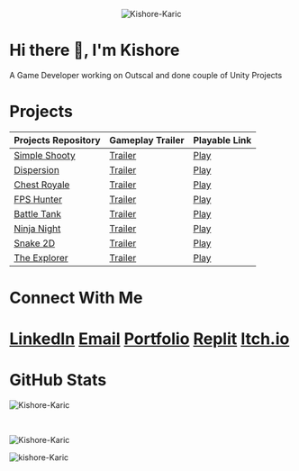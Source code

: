 <p align="center"> <img src="https://komarev.com/ghpvc/?username=Kishore-Karic&label=Profile%20views&color=blue&plastic" alt="Kishore-Karic" /> </p>
<h1> Hi there 👋, I'm Kishore </h1>
A Game Developer working on Outscal and done couple of Unity Projects

# Projects
|Projects Repository|Gameplay Trailer|Playable Link|
|-------------------|----------------|-------------|
|[Simple Shooty](https://github.com/Kishore-Karic/Simple-Shooty)|[Trailer](https://youtu.be/6Jqew3rbReQ)|[Play](https://kishore-karic.itch.io/simple-shooty)|
|[Dispersion](https://github.com/Kishore-Karic/Dispersion)|[Trailer](https://youtu.be/QRd7MDeFOuU)|[Play](https://kishore-karic.itch.io/dispersion)|
|[Chest Royale](https://github.com/Kishore-Karic/Clash-Royale-Chest-System)|[Trailer](https://youtu.be/QyO1bi01ajc)|[Play](https://kishore-karic.itch.io/chestroyale)|
|[FPS Hunter](https://github.com/Kishore-Karic/First-Person-Hunter)|[Trailer](https://youtu.be/ifoNC3R2pf4)|[Play](https://kishore-karic.itch.io/fps-hunter)|
|[Battle Tank](https://github.com/Kishore-Karic/battle-tank-game)|[Trailer](https://youtu.be/ygUVJvsPH9Q)|[Play](https://kishore-karic.itch.io/battletank)|
|[Ninja Night](https://github.com/Kishore-Karic/2D-Platformer)|[Trailer](https://youtu.be/aGcYs63sqFc)|[Play](https://kishore-karic.itch.io/ninja-night)|
|[Snake 2D](https://github.com/Kishore-Karic/2D-Snake-Game-Windows-)|[Trailer](https://youtu.be/q7YkF-Fdi9w)|[Play](https://kishore-karic.itch.io/snake-2d)|
|[The Explorer](https://github.com/Kishore-Karic/2D-Platformer-Game)|[Trailer](https://youtu.be/BN6FO8Z64Fo)|[Play](https://kishore-karic.itch.io/the-explorer)|

# Connect With Me
# [LinkedIn](https://www.linkedin.com/in/kishore-m-0859b822a/) [Email](mailto:kishorem.gamedeveloper@gmail.com) [Portfolio](https://kirukishore89.wixsite.com/kishore-game-dev) [Replit](https://replit.com/@KishoreKaric) [Itch.io](https://kishore-karic.itch.io/)

# GitHub Stats
<p>&nbsp;<img align="left" src="https://github-readme-stats.vercel.app/api?username=Kishore-Karic&show_icons=true&locale=en" alt="Kishore-Karic" /></p> <br/>
<p><img align="left" src="https://github-readme-streak-stats.herokuapp.com/?user=Kishore-Karic&" alt="Kishore-Karic" /></p> <br/>
<p><img align="left" src="https://github-readme-stats.vercel.app/api/top-langs?username=Kishore-Karic&show_icons=true&locale=en&layout=compact" alt="kishore-Karic" /></p><!---
Kishore-GameDev/Kishore-GameDev is a ✨ special ✨ repository because its `README.md` (this file) appears on your GitHub profile.
You can click the Preview link to take a look at your changes.
--->
